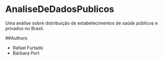 ﻿# AnaliseDeDadosPublicos
Uma análise sobre distribuição de estabelecimentos de saúde públicos e privados no Brasil.

##Authors
- Rafael Furtado
- Bárbara Port
